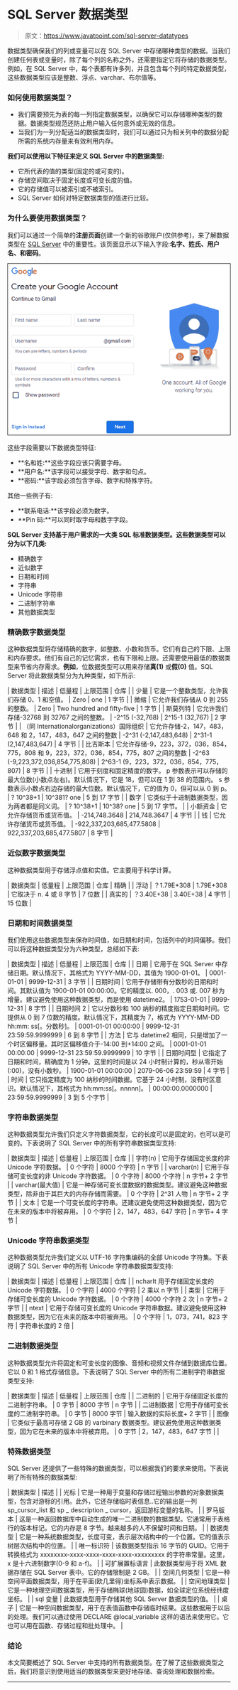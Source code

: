 # SQL Server 数据类型

> 原文：<https://www.javatpoint.com/sql-server-datatypes>

数据类型确保我们的列或变量可以在 SQL Server 中存储哪种类型的数据。当我们创建任何表或变量时，除了每个列的名称之外，还需要指定它将存储的数据类型。例如，在 SQL Server 中，每个表都有许多列，并且包含每个列的特定数据类型，这些数据类型应该是整数、浮点、varchar、布尔值等。

### 如何使用数据类型？

*   我们需要预先为表的每一列指定数据类型，以确保它可以存储哪种类型的数据。数据类型规范还防止用户输入任何意外或无效的信息。
*   当我们为一列分配适当的数据类型时，我们可以通过只为相关列中的数据分配所需的系统内存量来有效利用内存。

**我们可以使用以下特征来定义 SQL Server 中的数据类型:**

*   它所代表的值的类型(固定的或可变的)。
*   存储空间取决于固定长度或可变长度的值。
*   它的存储值可以被索引或不被索引。
*   SQL Server 如何对特定数据类型的值进行比较。

### 为什么要使用数据类型？

我们可以通过一个简单的**注册页面**创建一个新的谷歌账户(仅供参考)，来了解数据类型在 [SQL Server](https://www.javatpoint.com/sql-server-tutorial) 中的重要性。该页面显示以下输入字段:**名字、姓氏、用户名、**和**密码**。

![SQL Server Data Types](img/85f9a6b1ddfe0ecd1e8b2ba5a97ded20.png)

这些字段需要以下数据类型特征:

*   **名和姓:**这些字段应该只需要字母。
*   **用户名:**该字段可以接受字母、数字和句点。
*   **密码:**该字段必须包含字母、数字和特殊字符。

其他一些例子有:

*   **联系电话:**该字段必须为数字。
*   **Pin 码:**可以同时取字母和数字字段。

**SQL Server 支持基于用户需求的一大类 SQL 标准数据类型。这些数据类型可以分为以下几类:**

*   精确数字
*   近似数字
*   日期和时间
*   字符串
*   Unicode 字符串
*   二进制字符串
*   其他数据类型

### 精确数字数据类型

这种数据类型将存储精确的数字，如整数、小数和货币。它们有自己的下限、上限和内存要求。他们有自己的记忆需求，也有下限和上限。还需要使用最低的数据类型来节省内存需求。**例如**，位数据类型可以用来存储**真(1)** 或**假(0)** 值。SQL Server 将此数据类型分为九种类型，如下所示:

| 数据类型 | 描述 | 低量程 | 上限范围 | 仓库 |
| 少量 | 它是一个整数类型，允许我们存储 0、1 和空值。 | Zero | one | 1 字节 |
| 微缩 | 它允许我们存储从 0 到 255 的整数。 | Zero | Two hundred and fifty-five | 1 字节 |
| 斯莫列特 | 它允许我们存储-32768 到 32767 之间的整数。 | -2^15 (-32,768) | 2^15-1 (32,767) | 2 字节 |
| （同 Internationalorganizations）国际组织 | 它允许存储-2，147，483，648 和 2，147，483，647 之间的整数 | -2^31 (-2,147,483,648) | 2^31-1 (2,147,483,647) | 4 字节 |
| 比吉斯本 | 它允许存储-9，223，372，036，854，775，808 和 9，223，372，036，854，775，807 之间的整数 | -2^63 (-9,223,372,036,854,775,808) | 2^63-1 (9，223，372，036，854，775，807) | 8 字节 |
| 十进制 | 它用于刻度和固定精度的数字。
p 参数表示可以存储的最大位数(小数点左右)。默认情况下，它是 18，但可以在 1 到 38 的范围内。
s 参数表示小数点右边存储的最大位数。默认情况下，它的值为 0，但可以从 0 到 p。 | ? 10^38+1 | 10^381? one | 5 到 17 字节 |
| 数字 | 它类似于十进制数据类型，因为两者都是同义词。 | ? 10^38+1 | 10^38? one | 5 到 17 字节。 |
| 小额资金 | 它允许存储货币或货币值。 | -214,748.3648 | 214,748.3647 | 4 字节 |
| 钱 | 它允许存储货币或货币值。 | -922,337,203,685,477.5808 | 922,337,203,685,477.5807 | 8 字节 |

### 近似数字数据类型

这种数据类型用于存储浮点值和实值。它主要用于科学计算。

| 数据类型 | 低量程 | 上限范围 | 仓库 | 精确 |
| 浮动 | ？1.79E+308 | 1.79E+308 | 它取决于 n.
4 或 8 字节 | 7 位数 |
| 真实的 | ？3.40E+38 | 3.40E+38 | 4 字节 | 15 位数 |

### 日期和时间数据类型

我们使用这些数据类型来保存时间值，如日期和时间，包括列中的时间偏移。我们可以将这种数据类型分为六种类型，总结如下表:

| 数据类型 | 描述 | 低量程 | 上限范围 | 仓库 |
| 日期 | 它用于在 SQL Server 中存储日期。默认情况下，其格式为 YYYY-MM-DD，其值为 1900-01-01。 | 0001-01-01 | 9999-12-31 | 3 字节 |
| 日期时间 | 它用于存储带有分数秒的日期和时间。其默认值为 1900-01-01 00:00:00。它的精度以. 000，. 003 或. 007 秒为增量。建议避免使用这种数据类型，而是使用 datetime2。 | 1753-01-01 | 9999-12-31 | 8 字节 |
| 日期时间 2 | 它以分数秒和 100 纳秒的精度指定日期和时间。它提供从 0 到 7 位数的精度。默认情况下，其精度为 7，格式为 YYYY-MM-DD hh:mm: ss[。分数秒]。 | 0001-01-01 00:00:00 | 9999-12-31 23:59:59.9999999 | 6 到 8 字节 |
| 方法 | 它与 datetime2 相同，只是增加了一个时区偏移量。其时区偏移值介于-14:00 到+14:00 之间。 | 0001-01-01 00:00:00 | 9999-12-31 23:59:59.9999999 | 10 字节 |
| 日期时间型 | 它指定了日期和时间，精确度为 1 分钟。这里的时间是以 24 小时制计算的，秒从零开始(:00)，没有小数秒。 | 1900-01-01 00:00:00 | 2079-06-06 23:59:59 | 4 字节 |
| 时间 | 它只指定精度为 100 纳秒的时间数据。它基于 24 小时制，没有时区意识。默认情况下，其格式为 hh:mm:ss[。nnnnn]。 | 00:00:00.0000000 | 23:59:59.9999999 | 3 到 5 个字节 |

### 字符串数据类型

这种数据类型允许我们只定义字符数据类型，它的长度可以是固定的，也可以是可变的。下表说明了 SQL Server 中的所有字符串数据类型支持:

| 数据类型 | 描述 | 低量程 | 上限范围 | 仓库 |
| 字符(n) | 它用于存储固定长度的非 Unicode 字符数据。 | 0 个字符 | 8000 个字符 | n 字节 |
| varchar(n) | 它用于存储可变长度的非 Unicode 字符数据。 | 0 个字符 | 8000 个字符 | n 字节+ 2 字节 |
| varchar(最大值) | 它是一种存储可变长度数据的数据类型。建议避免这种数据类型，除非由于其巨大的内存存储而需要。 | 0 个字符 | 2^31 人物 | n 字节+ 2 字节 |
| 文本 | 它是一个可变长度的字符串。还建议避免使用这种数据类型，因为它在未来的版本中将被弃用。 | 0 个字符 | 2，147，483，647 字符 | n 字节+ 4 字节 |

### Unicode 字符串数据类型

这种数据类型允许我们定义以 UTF-16 字符集编码的全部 Unicode 字符集。下表说明了 SQL Server 中的所有 Unicode 字符串数据类型支持:

| 数据类型 | 描述 | 低量程 | 上限范围 | 仓库 |
| ncharIt 用于存储固定长度的 Unicode 字符数据。 | 0 个字符 | 4000 个字符 | 2 乘以 n 字节 |
| 类型 | 它用于存储可变长度的 Unicode 字符数据。 | 0 个字符 | 4000 个字符 2 次 | n 字节+ 2 字节 |
| ntext | 它用于存储可变长度的 Unicode 字符串数据。建议避免使用这种数据类型，因为它在未来的版本中将被弃用。 | 0 个字符 | 1，073，741，823 字符 | 字符串长度的 2 倍 |

### 二进制数据类型

这种数据类型允许将固定和可变长度的图像、音频和视频文件存储到数据库位置。它以 0 和 1 格式存储信息。下表说明了 SQL Server 中的所有二进制字符串数据类型支持:

| 数据类型 | 描述 | 低量程 | 上限范围 | 仓库 |
| 二进制的 | 它用于存储固定长度的二进制字符串。 | 0 字节 | 8000 字节 | n 字节 |
| 二进制数据 | 它用于存储可变长度的二进制字符串。 | 0 字节 | 8000 字节 | 输入数据的实际长度+ 2 字节 |
| 图像 | 它类似于最高可存储 2 GB 的 varbinary 数据类型。建议避免使用这种数据类型，因为它在未来的版本中将被弃用。 | 0 字节 | 2，147，483，647 字节 |  |

### 特殊数据类型

SQL Server 还提供了一些特殊的数据类型，可以根据我们的要求来使用。下表说明了所有特殊的数据类型:

| 数据类型 | 描述 |
| 光标 | 它是一种用于变量和存储过程输出参数的对象数据类型，包含对游标的引用。此外，它还存储临时表信息..它的输出是一列 sp_cursor_list 和 sp _ description _ cursor，返回游标变量的名称。 |
| 罗马版本 | 这是一种返回数据库中自动生成的唯一二进制数的数据类型。它通常用于表格行的版本标记。它的内存是 8 字节。越来越多的人不保留时间和日期。 |
| 数据类型 | 它是一种系统数据类型，长度可变，表示层次结构中的一个位置。它的值表示树层次结构中的位置。 |
| 唯一标识符 | 该数据类型指示 16 字节的 GUID。它用于转换格式为 xxxxxxxx-xxxx-xxxx-xxxx-xxxx-xxxxxxxxx 的字符串常量。这里，x 是十六进制数字(0-9 和 a-f)。 |
| 可扩展置标语言 | 此数据类型用于将 XML 数据存储在 SQL Server 表中。它的存储限制是 2 GB。 |
| 空间几何类型 | 它是一种空间平面数据类型，用于在平面(欧几里得)坐标系中表示数据。 |
| 空间地理类型 | 它是一种地理空间数据类型，用于存储椭球(地球圆)数据，如全球定位系统经纬度坐标。 |
| sql 变量 | 此数据类型用于存储其他 SQL Server 数据类型的值。 |
| 桌子 | 它是一种空间数据类型，用于在表值函数中存储临时结果。这些数据用于以后的处理。我们可以通过使用 DECLARE @local_variable 这样的语法来使用它。它也可以用在函数、存储过程和批处理中。 |

### 结论

本文简要概述了 SQL Server 中支持的所有数据类型。在了解了这些数据类型之后，我们将意识到使用适当的数据类型来更好地存储、查询处理和数据检索。

* * *